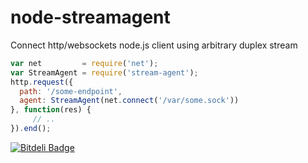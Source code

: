 node-streamagent
================

Connect http/websockets node.js client using arbitrary duplex stream

```js
var net         = require('net');
var StreamAgent = require('stream-agent');
http.request({
  path: '/some-endpoint', 
  agent: StreamAgent(net.connect('/var/some.sock'))
}, function(res) {
     // ..
}).end();
```


[![Bitdeli Badge](https://d2weczhvl823v0.cloudfront.net/sidorares/node-streamagent/trend.png)](https://bitdeli.com/free "Bitdeli Badge")

